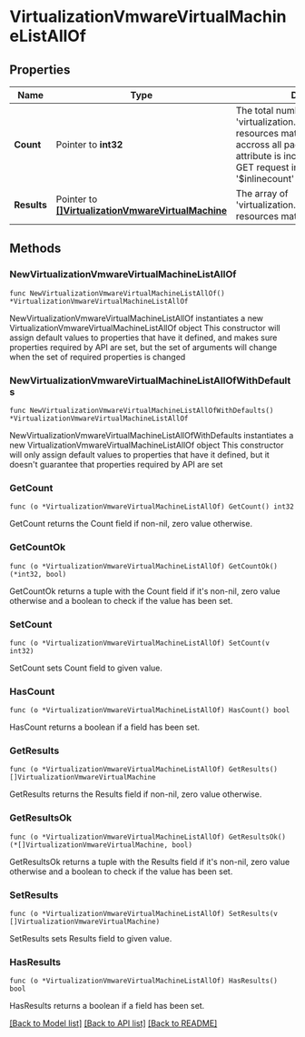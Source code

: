 # VirtualizationVmwareVirtualMachineListAllOf

## Properties

Name | Type | Description | Notes
------------ | ------------- | ------------- | -------------
**Count** | Pointer to **int32** | The total number of &#39;virtualization.VmwareVirtualMachine&#39; resources matching the request, accross all pages. The &#39;Count&#39; attribute is included when the HTTP GET request includes the &#39;$inlinecount&#39; parameter. | [optional] 
**Results** | Pointer to [**[]VirtualizationVmwareVirtualMachine**](virtualization.VmwareVirtualMachine.md) | The array of &#39;virtualization.VmwareVirtualMachine&#39; resources matching the request. | [optional] 

## Methods

### NewVirtualizationVmwareVirtualMachineListAllOf

`func NewVirtualizationVmwareVirtualMachineListAllOf() *VirtualizationVmwareVirtualMachineListAllOf`

NewVirtualizationVmwareVirtualMachineListAllOf instantiates a new VirtualizationVmwareVirtualMachineListAllOf object
This constructor will assign default values to properties that have it defined,
and makes sure properties required by API are set, but the set of arguments
will change when the set of required properties is changed

### NewVirtualizationVmwareVirtualMachineListAllOfWithDefaults

`func NewVirtualizationVmwareVirtualMachineListAllOfWithDefaults() *VirtualizationVmwareVirtualMachineListAllOf`

NewVirtualizationVmwareVirtualMachineListAllOfWithDefaults instantiates a new VirtualizationVmwareVirtualMachineListAllOf object
This constructor will only assign default values to properties that have it defined,
but it doesn't guarantee that properties required by API are set

### GetCount

`func (o *VirtualizationVmwareVirtualMachineListAllOf) GetCount() int32`

GetCount returns the Count field if non-nil, zero value otherwise.

### GetCountOk

`func (o *VirtualizationVmwareVirtualMachineListAllOf) GetCountOk() (*int32, bool)`

GetCountOk returns a tuple with the Count field if it's non-nil, zero value otherwise
and a boolean to check if the value has been set.

### SetCount

`func (o *VirtualizationVmwareVirtualMachineListAllOf) SetCount(v int32)`

SetCount sets Count field to given value.

### HasCount

`func (o *VirtualizationVmwareVirtualMachineListAllOf) HasCount() bool`

HasCount returns a boolean if a field has been set.

### GetResults

`func (o *VirtualizationVmwareVirtualMachineListAllOf) GetResults() []VirtualizationVmwareVirtualMachine`

GetResults returns the Results field if non-nil, zero value otherwise.

### GetResultsOk

`func (o *VirtualizationVmwareVirtualMachineListAllOf) GetResultsOk() (*[]VirtualizationVmwareVirtualMachine, bool)`

GetResultsOk returns a tuple with the Results field if it's non-nil, zero value otherwise
and a boolean to check if the value has been set.

### SetResults

`func (o *VirtualizationVmwareVirtualMachineListAllOf) SetResults(v []VirtualizationVmwareVirtualMachine)`

SetResults sets Results field to given value.

### HasResults

`func (o *VirtualizationVmwareVirtualMachineListAllOf) HasResults() bool`

HasResults returns a boolean if a field has been set.


[[Back to Model list]](../README.md#documentation-for-models) [[Back to API list]](../README.md#documentation-for-api-endpoints) [[Back to README]](../README.md)


